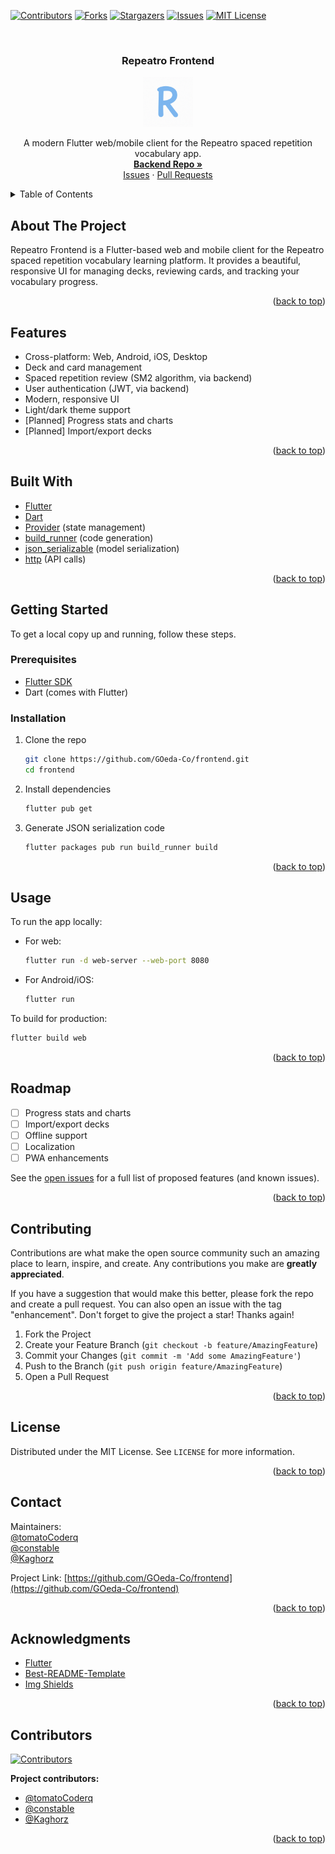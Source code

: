 <!-- Improved compatibility of back to top link: See: https://github.com/othneildrew/Best-README-Template/pull/73 -->
<a id="readme-top"></a>

<!-- PROJECT SHIELDS -->
[![Contributors][contributors-shield]][contributors-url]
[![Forks][forks-shield]][forks-url]
[![Stargazers][stars-shield]][stars-url]
[![Issues][issues-shield]][issues-url]
[![MIT License][license-shield]][license-url]

<!-- PROJECT LOGO -->
<br />
<div align="center">
  <h3 align="center">Repeatro Frontend</h3>
  <img src="Logo.png" alt="Logo" width="80" height="80">
  <p align="center">
    A modern Flutter web/mobile client for the Repeatro spaced repetition vocabulary app.<br />
    <a href="https://github.com/GOeda-Co/backend"><strong>Backend Repo »</strong></a>
    <br />
    <a href="https://github.com/GOeda-Co/frontend/issues">Issues</a>
    &middot;
    <a href="https://github.com/GOeda-Co/frontend/pulls">Pull Requests</a>
  </p>
</div>

<!-- TABLE OF CONTENTS -->
<details>
  <summary>Table of Contents</summary>
  <ol>
    <li><a href="#about-the-project">About The Project</a></li>
    <li><a href="#features">Features</a></li>
    <li><a href="#built-with">Built With</a></li>
    <li><a href="#getting-started">Getting Started</a></li>
    <li><a href="#usage">Usage</a></li>
    <li><a href="#roadmap">Roadmap</a></li>
    <li><a href="#contributing">Contributing</a></li>
    <li><a href="#license">License</a></li>
    <li><a href="#contact">Contact</a></li>
    <li><a href="#acknowledgments">Acknowledgments</a></li>
    <li><a href="#contributors">Contributors</a></li>
  </ol>
</details>

<!-- ABOUT THE PROJECT -->
## About The Project

Repeatro Frontend is a Flutter-based web and mobile client for the Repeatro spaced repetition vocabulary learning platform. It provides a beautiful, responsive UI for managing decks, reviewing cards, and tracking your vocabulary progress.

<p align="right">(<a href="#readme-top">back to top</a>)</p>

## Features

- Cross-platform: Web, Android, iOS, Desktop
- Deck and card management
- Spaced repetition review (SM2 algorithm, via backend)
- User authentication (JWT, via backend)
- Modern, responsive UI
- Light/dark theme support
- [Planned] Progress stats and charts
- [Planned] Import/export decks

<p align="right">(<a href="#readme-top">back to top</a>)</p>

## Built With

- [Flutter](https://flutter.dev/)
- [Dart](https://dart.dev/)
- [Provider](https://pub.dev/packages/provider) (state management)
- [build_runner](https://pub.dev/packages/build_runner) (code generation)
- [json_serializable](https://pub.dev/packages/json_serializable) (model serialization)
- [http](https://pub.dev/packages/http) (API calls)

<p align="right">(<a href="#readme-top">back to top</a>)</p>

## Getting Started

To get a local copy up and running, follow these steps.

### Prerequisites

- [Flutter SDK](https://flutter.dev/docs/get-started/install)
- Dart (comes with Flutter)

### Installation

1. Clone the repo
   ```sh
   git clone https://github.com/GOeda-Co/frontend.git
   cd frontend
   ```
2. Install dependencies
   ```sh
   flutter pub get
   ```
3. Generate JSON serialization code
   ```sh
   flutter packages pub run build_runner build
   ```

<p align="right">(<a href="#readme-top">back to top</a>)</p>

## Usage

To run the app locally:

- For web:
  ```sh
  flutter run -d web-server --web-port 8080
  ```
- For Android/iOS:
  ```sh
  flutter run
  ```

To build for production:
```sh
flutter build web
```

<p align="right">(<a href="#readme-top">back to top</a>)</p>

## Roadmap

- [ ] Progress stats and charts
- [ ] Import/export decks
- [ ] Offline support
- [ ] Localization
- [ ] PWA enhancements

See the [open issues][issues-url] for a full list of proposed features (and known issues).

<p align="right">(<a href="#readme-top">back to top</a>)</p>

## Contributing

Contributions are what make the open source community such an amazing place to learn, inspire, and create. Any contributions you make are **greatly appreciated**.

If you have a suggestion that would make this better, please fork the repo and create a pull request. You can also open an issue with the tag "enhancement".
Don't forget to give the project a star! Thanks again!

1. Fork the Project
2. Create your Feature Branch (`git checkout -b feature/AmazingFeature`)
3. Commit your Changes (`git commit -m 'Add some AmazingFeature'`)
4. Push to the Branch (`git push origin feature/AmazingFeature`)
5. Open a Pull Request

<p align="right">(<a href="#readme-top">back to top</a>)</p>

## License

Distributed under the MIT License. See `LICENSE` for more information.

<p align="right">(<a href="#readme-top">back to top</a>)</p>

## Contact

Maintainers: <br>
[@tomatoCoderq](https://github.com/tomatoCoderq) <br>
[@constable](https://github.com/constable) <br>
[@Kaghorz](https://github.com/tomatoCoderq)<br>

Project Link: [https://github.com/GOeda-Co/frontend](https://github.com/GOeda-Co/frontend)

<p align="right">(<a href="#readme-top">back to top</a>)</p>

## Acknowledgments

- [Flutter](https://flutter.dev/)
- [Best-README-Template](https://github.com/othneildrew/Best-README-Template)
- [Img Shields](https://shields.io)

<p align="right">(<a href="#readme-top">back to top</a>)</p>

## Contributors

<a href="https://github.com/GOeda-Co/frontend/graphs/contributors">
  <img src="https://contrib.rocks/image?repo=GOeda-Co/frontend" alt="Contributors" />
</a>

**Project contributors:**
- [@tomatoCoderq](https://github.com/tomatoCoderq)
- [@constabIe](https://github.com/constabIe)
- [@Kaghorz](https://github.com/Kaghorz)

<p align="right">(<a href="#readme-top">back to top</a>)</p>

<!-- MARKDOWN LINKS & IMAGES -->
[contributors-shield]: https://img.shields.io/github/contributors/GOeda-Co/frontend.svg?style=for-the-badge
[contributors-url]: https://github.com/GOeda-Co/frontend/graphs/contributors
[forks-shield]: https://img.shields.io/github/forks/GOeda-Co/frontend.svg?style=for-the-badge
[forks-url]: https://github.com/GOeda-Co/frontend/network/members
[stars-shield]: https://img.shields.io/github/stars/GOeda-Co/frontend.svg?style=for-the-badge
[stars-url]: https://github.com/GOeda-Co/frontend/stargazers
[issues-shield]: https://img.shields.io/github/issues/GOeda-Co/frontend.svg?style=for-the-badge
[issues-url]: https://github.com/GOeda-Co/frontend/issues
[license-shield]: https://img.shields.io/github/license/GOeda-Co/frontend.svg?style=for-the-badge
[license-url]: https://github.com/GOeda-Co/frontend/blob/main/LICENSE
